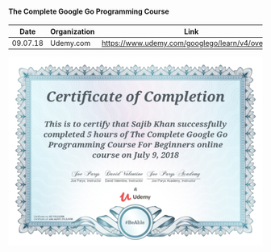 #### The Complete Google Go Programming Course

|Date     | Organization      | Link                        |
|---------|-------------------|-----------------------------|
| 09.07.18| Udemy.com         | https://www.udemy.com/googlego/learn/v4/overview |

![](images/the-complete-google-go-programming-course.jpg)